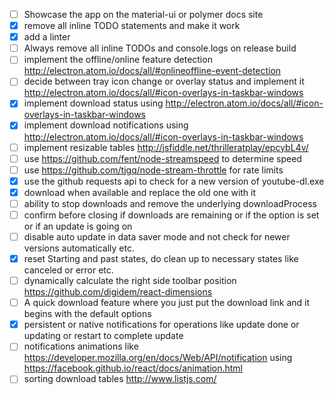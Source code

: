 - [ ] Showcase the app on the material-ui or polymer docs site
- [x] remove all inline TODO statements and make it work
- [x] add a linter
- [ ] Always remove all inline TODOs and console.logs on release build
- [ ] implement the offline/online feature detection http://electron.atom.io/docs/all/#onlineoffline-event-detection
- [ ] decide between tray icon change or overlay status and implement it http://electron.atom.io/docs/all/#icon-overlays-in-taskbar-windows
- [x] implement download status using http://electron.atom.io/docs/all/#icon-overlays-in-taskbar-windows
- [x] implement download notifications using http://electron.atom.io/docs/all/#icon-overlays-in-taskbar-windows
- [ ] implement resizable tables http://jsfiddle.net/thrilleratplay/epcybL4v/
- [ ] use https://github.com/fent/node-streamspeed to determine speed
- [ ] use https://github.com/tjgq/node-stream-throttle for rate limits
- [x] use the github requests api to check for a new version of youtube-dl.exe
- [x] download when available and replace the old one with it
- [ ] ability to stop downloads and remove the underlying downloadProcess
- [ ] confirm before closing if downloads are remaining or if the option is set or if an update is going on
- [ ] disable auto update in data saver mode and not check for newer versions automatically etc.
- [x] reset Starting and past states, do clean up to necessary states like canceled or error etc.
- [ ] dynamically calculate the right side toolbar position https://github.com/digidem/react-dimensions
- [ ] A quick download feature where you just put the download link and it begins with the default options
- [x] persistent or native notifications for operations like update done or updating or restart to complete update
- [ ] notifications animations like https://developer.mozilla.org/en/docs/Web/API/notification using https://facebook.github.io/react/docs/animation.html
- [ ] sorting download tables http://www.listjs.com/

